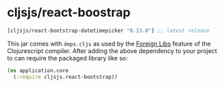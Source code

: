 # cljsjs/react-boostrap

[](dependency)
```clojure
[cljsjs/react-bootstrap-datetimepicker "0.13.0"] ;; latest release
```
[](/dependency)

This jar comes with `deps.cljs` as used by the [Foreign Libs][flibs] feature
of the Clojurescript compiler. After adding the above dependency to your project
to can require the packaged library like so:

```clojure
(ns application.core
  (:require cljsjs.react-bootstrap))
```

[flibs]: https://github.com/clojure/clojurescript/wiki/Foreign-Dependencies

